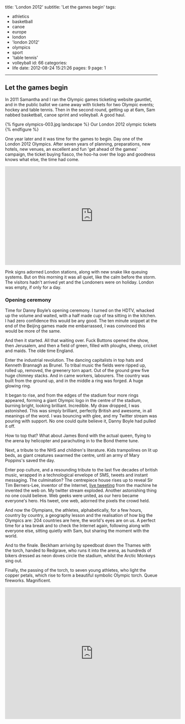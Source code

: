 title: 'London 2012'
subtitle: 'Let the games begin'
tags:
  - athletics
  - basketball
  - canoe
  - europe
  - london
  - 'london 2012'
  - olympics
  - sport
  - 'table tennis'
  - volleyball
id: 66
categories:
  - life
date: 2012-08-24 15:21:26
pages: 9
page: 1
---

## Let the games begin

In 2011 Samantha and I ran the Olympic games ticketing website gauntlet, and in the public ballot we came away with tickets for two Olympic events; hockey and table tennis. Then in the second round, getting up at 6am, Sam nabbed basketball, canoe sprint and volleyball. A good haul.

{% figure olympics-003.jpg landscape %}
Our London 2012 olympic tickets
{% endfigure %}

One year later and it was time for the games to begin. Day one of the London 2012 Olympics. After seven years of planning, preparations, new hotels, new venues, an excellent and fun 'get ahead of the games' campaign, the ticket buying fiasco, the hoo-ha over the logo and goodness knows what else, the time had come.

<iframe width="580" height="326" src="https://www.youtube.com/embed/66molzUEkWI" frameborder="0" allowfullscreen></iframe>

Pink signs adorned London stations, along with new snake like queuing systems. But on this morning it was all quiet, like the calm before the storm. The visitors hadn't arrived yet and the Londoners were on holiday. London was empty, if only for a day.

### Opening ceremony

Time for Danny Boyle’s opening ceremony. I turned on the HDTV, whacked up the volume and waited, with a half made cup of tea sitting in the kitchen. I had zero confidence this would be any good. The ten minute snippet at the end of the Beijing games made me embarrassed, I was convinced this would be more of the same.

And then it started. All that waiting over. Fuck Buttons opened the show, then Jerusalem, and then a field of green, filled with ploughs, sheep, cricket and maids. The olde time England.

Enter the industrial revolution. The dancing capitalists in top hats and Kenneth Brannagh as Brunel. To tribal music the fields were ripped up, rolled up, removed, the greenery torn apart. Out of the ground grew five huge chimney stacks. And in came workers, labourers. The country was built from the ground up, and in the middle a ring was forged. A huge glowing ring.

It began to rise, and from the edges of the stadium four more rings appeared, forming a giant Olympic logo in the centre of the stadium, burning bright, looking brilliant. Incredible. My draw dropped, I was astonished. This was simply brilliant, perfectly British and awesome, in all meanings of the word. I was bouncing with glee, and my Twitter stream was pouring with support. No one could quite believe it, Danny Boyle had pulled it off.

How to top that? What about James Bond with the actual queen, flying to the arena by helicopter and parachuting in to the Bond theme tune.

Next, a tribute to the NHS and children's literature. Kids trampolines on lit up beds, as giant creatures swarmed the centre, until an army of Mary Poppins's saved the day.

Enter pop culture, and a resounding tribute to the last five decades of british music, wrapped in a technological envelope of SMS, tweets and instant messaging. The culmination? The centrepiece house rises up to reveal Sir Tim Berners-Lee, inventor of the Internet, [live tweeting](https://twitter.com/timberners_lee/status/228960085672599552) from the machine he invented the web on. My twitter stream exploded. Another astonishing thing no one could believe. Web geeks were united, as our hero became everyone's hero. His tweet, one web, adorned the pixels the crowd held.

And now the Olympians, the athletes, alphabetically, for a few hours, country by country, a geography lesson and the realisation of how big the Olympics are: 204 countries are here, the world's eyes are on us. A perfect time for a tea break and to check the Internet again, following along with everyone else, sitting quietly with Sam, but sharing the moment with the world.

And to the finale. Beckham arriving by speedboat down the Thames with the torch, handed to Redgrave, who runs it into the arena, as hundreds of bikers dressed as neon doves circle the stadium, whilst the Arctic Monkeys sing out.

Finally, the passing of the torch, to seven young athletes, who light the copper petals, which rise to form a beautiful symbolic Olympic torch. Queue fireworks. Magnificent.

<iframe width="580" height="435" src="https://www.youtube.com/embed/4As0e4de-rI" frameborder="0" allowfullscreen></iframe>
